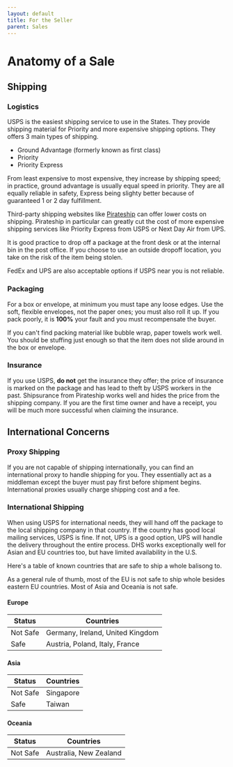 ```yaml
---
layout: default
title: For the Seller
parent: Sales
---
```

# Anatomy of a Sale
## Shipping
### Logistics

USPS is the easiest shipping service to use in the States. They provide shipping material for Priority and more expensive shipping options. They offers 3 main types of shipping. 

 - Ground Advantage (formerly known as first class)
 -  Priority
 - Priority Express

From least expensive to most expensive, they increase by shipping speed; in practice, ground advantage is usually equal speed in priority. They are all equally reliable in safety, Express being slighty better because of guaranteed 1 or 2 day fulfillment.

Third-party shipping websites like [Pirateship](https://www.pirateship.com/) can offer lower costs on shipping. Pirateship in particular can greatly cut the cost of more expensive shipping services like Priority Express from USPS or Next Day Air from UPS.

It is good practice to drop off a package at the front desk or at the internal bin in the post office. If you choose to use an outside dropoff location, you take on the risk of the item being stolen.

FedEx and UPS are also acceptable options if USPS near you is not reliable.

### Packaging
For a box or envelope, at minimum you must tape any loose edges. Use the soft, flexible envelopes, not the paper ones; you must also roll it up. If you pack poorly, it is **100%** your fault and you must recompensate the buyer.

If you can't find packing material like bubble wrap, paper towels work well. You should be stuffing just enough so that the item does not slide around in the box or envelope.

### Insurance
If you use USPS, **do not** get the insurance they offer; the price of insurance is marked on the package and has lead to theft by USPS workers in the past. Shipsurance from Pirateship works well and hides the price from the shipping company. If you are the first time owner and have a receipt, you will be much more successful when claiming the insurance.

## International Concerns
### Proxy Shipping
If you are not capable of shipping internationally, you can find an international proxy to handle shipping for you. They essentially act as a middleman except the buyer must pay first before shipment begins. International proxies usually charge shipping cost and a fee.

### International Shipping

When using USPS for international needs, they will hand off the package to the local shipping company in that country. If the country has good local mailing services, USPS is fine. If not, UPS is a good option, UPS will handle the delivery throughout the entire process. DHS works exceptionally well for Asian and EU countries too, but have limited availability in the U.S.

Here's a table of known countries that are safe to ship a whole balisong to.

As a general rule of thumb, most of the EU is not safe to ship whole besides eastern EU countries. Most of Asia and Oceania is not safe.

#### Europe

| Status   | Countries                          |
|----------|------------------------------------|
| Not Safe | Germany, Ireland, United Kingdom   |
| Safe     | Austria, Poland, Italy, France     |

#### Asia

| Status   | Countries      |
|----------|----------------|
| Not Safe | Singapore      |
| Safe     | Taiwan         |

#### Oceania

| Status   | Countries                 |
|----------|---------------------------|
| Not Safe | Australia, New Zealand    |